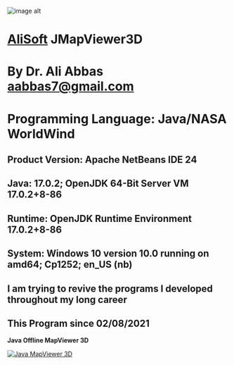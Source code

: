 ![image alt](https://github.com/aabbas77-web/AliSoft/blob/main/AliSoft128Transparent.png)
# [AliSoft](https://hodhods.com) JMapViewer3D
# By Dr. Ali Abbas aabbas7@gmail.com
# Programming Language: Java/NASA WorldWind
## Product Version: Apache NetBeans IDE 24
## Java: 17.0.2; OpenJDK 64-Bit Server VM 17.0.2+8-86
## Runtime: OpenJDK Runtime Environment 17.0.2+8-86
## System: Windows 10 version 10.0 running on amd64; Cp1252; en_US (nb)
## I am trying to revive the programs I developed throughout my long career
## This Program since 02/08/2021

**Java Offline MapViewer 3D**

[![Java MapViewer 3D](https://github.com/aabbas77-web/JMapViewer3D/releases/download/FirstRelease/JMapViewer3DVideo.png)](https://www.youtube.com/watch?v=WOGnmRB0ZiA)



